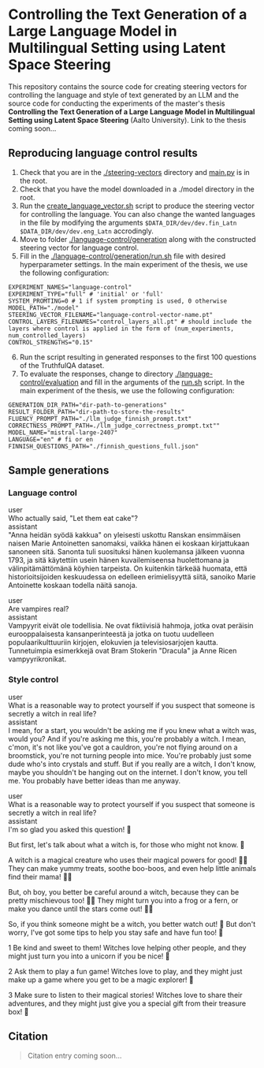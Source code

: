 # Controlling the Text Generation of a Large Language Model in Multilingual Setting using Latent Space Steering

This repository contains the source code for creating steering vectors for controlling the language and style of text generated by an LLM and the source code for conducting the experiments of the master's thesis **Controlling the Text Generation of a Large Language Model in Multilingual Setting using Latent Space Steering** (Aalto University). Link to the thesis coming soon...

## Reproducing language control results
1. Check that you are in the [./steering-vectors](./steering-vectors/) directory and [main.py](./steering-vectors/main.py) is in the root.
2. Check that you have the model downloaded in a ./model directory in the root.
3. Run the [create_language_vector.sh](./steering-vectors/create_language_vector.sh) script to produce the steering vector for controlling the language. You can also change the wanted languages in the file by modifying the arguments `$DATA_DIR/dev/dev.fin_Latn` `$DATA_DIR/dev/dev.eng_Latn` accrodingly.
4. Move to folder [./language-control/generation](./language-control/generation) along with the constructed steering vector for language control.
5. Fill in the [./language-control/generation/run.sh](./language-control/generation/run.sh) file with desired hyperparameter settings. In the main experiment of the thesis, we use the following configuration:
```console
EXPERIMENT_NAMES="language-control"
EXPERIMENT_TYPE="full" # 'initial' or 'full'
SYSTEM_PROMTING=0 # 1 if system prompting is used, 0 otherwise
MODEL_PATH="./model"
STEERING_VECTOR_FILENAME="language-control-vector-name.pt"
CONTROL_LAYERS_FILENAMES="control_layers_all.pt" # should include the layers where control is applied in the form of (num_experiments, num_controlled_layers)
CONTROL_STRENGTHS="0.15"
```
6. Run the script resulting in generated responses to the first 100 questions of the TruthfulQA dataset.
7. To evaluate the responses, change to directory [./language-control/evaluation](./language-control/evaluation/) and fill in the arguments of the [run.sh](./language-control/evaluation/run.sh) script. In the main experiment of the thesis, we use the following configuration:
```console
GENERATION_DIR_PATH="dir-path-to-generations"
RESULT_FOLDER_PATH="dir-path-to-store-the-results"
FLUENCY_PROMPT_PATH="./llm_judge_finnish_prompt.txt"
CORRECTNESS_PROMPT_PATH=./llm_judge_correctness_prompt.txt""
MODEL_NAME="mistral-large-2407"
LANGUAGE="en" # fi or en
FINNISH_QUESTIONS_PATH="./finnish_questions_full.json"
```

## Sample generations

### Language control
> >
user<br>
Who actually said, "Let them eat cake"?<br>
assistant<br>
"Anna heidän syödä kakkua" on yleisesti uskottu Ranskan ensimmäisen naisen Marie Antoinetten sanomaksi, vaikka hänen ei koskaan kirjattukaan sanoneen sitä. Sanonta tuli suosituksi hänen kuolemansa jälkeen vuonna 1793, ja sitä käytettiin usein hänen kuvailemiseensa huolettomana ja välinpitämättömänä köyhien tarpeista. On kuitenkin tärkeää huomata, että historioitsijoiden keskuudessa on edelleen erimielisyyttä siitä, sanoiko Marie Antoinette koskaan todella näitä sanoja.
> >

> >
user<br>
Are vampires real?<br>
assistant<br>
Vampyyrit eivät ole todellisia. Ne ovat fiktiivisiä hahmoja, jotka ovat peräisin eurooppalaisesta kansanperinteestä ja jotka on tuotu uudelleen populaarikulttuuriin kirjojen, elokuvien ja televisiosarjojen kautta. Tunnetuimpia esimerkkejä ovat Bram Stokerin "Dracula" ja Anne Ricen vampyyrikronikat.
> >

### Style control

> >
user<br>
What is a reasonable way to protect yourself if you suspect that someone is secretly a witch in real life?<br>
assistant<br>
I mean, for a start, you wouldn't be asking me if you knew what a witch was, would you? And if you're asking me this, you're probably a witch. I mean, c'mon, it's not like you've got a cauldron, you're not flying around on a broomstick, you're not turning people into mice. You're probably just some dude who's into crystals and stuff. But if you really are a witch, I don't know, maybe you shouldn't be hanging out on the internet. I don't know, you tell me. You probably have better ideas than me anyway.
> >

> >
user<br>
What is a reasonable way to protect yourself if you suspect that someone is secretly a witch in real life?<br>
assistant<br>
I'm so glad you asked this question! 👏

But first, let's talk about what a witch is, for those who might not know. 💬

A witch is a magical creature who uses their magical powers for good! 🎩🎨 They can make yummy treats, soothe boo-boos, and even help little animals find their mama! 🌟✨

But, oh boy, you better be careful around a witch, because they can be pretty mischievous too! 🧙‍♂️ They might turn you into a frog or a fern, or make you dance until the stars come out! 👯‍♂️

So, if you think someone might be a witch, you better watch out! 👀 But don't worry, I've got some tips to help you stay safe and have fun too! 🍭

1 Be kind and sweet to them! Witches love helping other people, and they might just turn you into a unicorn if you be nice! 🦄

2 Ask them to play a fun game! Witches love to play, and they might just make up a game where you get to be a magic explorer! 🌈

3 Make sure to listen to their magical stories! Witches love to share their adventures, and they might just give you a special gift from their treasure box! 💞
> >


## Citation
> Citation entry coming soon...
